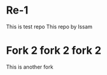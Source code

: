 # Re-1
This is test repo
This repo by Issam
 <h1>  Fork 2  fork 2  fork 2 </h1>
This is another fork 
